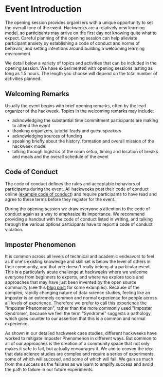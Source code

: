 # Event Introduction

The opening session provides organizers with a unique opportunity to set the overall tone of the event. Hackweeks are a relatively new learning model, so participants may arrive on the first day not knowing quite what to expect. Careful planning of the opening session can help alleviate participant anxiety by establishing a code of conduct and norms of behavior, and setting intentions around building a welcoming learning environment.

We detail below a variety of topics and activities that can be included in the opening session. We have experimented with opening sessions lasting as long as 1.5 hours. The length you choose will depend on the total number of activities planned.

## Welcoming Remarks

Usually the event begins with brief opening remarks, often by the lead organizer of the hackweek. Topics in the welcoming remarks may include:

* acknowledging the substantial time commitment participants are making to attend the event
* thanking organizers, tutorial leads and guest speakers
* acknowledging sources of funding
* speaking briefly about the history, formation and overall mission of the hackweek model
* talking through logistics of the room setup, timing and location of breaks and meals and the overall schedule of the event


## Code of Conduct

The code of conduct defines the rules and acceptable behaviors of participants during the event. All hackweeks post their code of conduct online ([example code of conduct](https://geohackweek.github.io/wiki/code_of_conduct.html)) and require participants to have read and agree to these terms before they register for the event. 

During the opening session we draw everyone's attention to the code of conduct again as a way to emphasize its importance. We recommend providing a handout with the code of conduct listed in writing, and talking through the various options participants have to report a code of conduct violation.

## Imposter Phenomenon

It is common across all levels of technical and academic endeavors to feel as if one's existing knowledge and skill set is below the level of others in their community, and that one doesn't really belong at a particular event. This is a particularly acute challenge at hackweeks where we welcome everyone from beginners to experts, and where we explore tools and approaches that may have just been invented by the open source community (see this [blog post](https://medium.com/@dataethnography/hacked-ethnographic-fieldnotes-4e59bc95f4e5) for some examples). Because of the complex, rapidly changing nature of data science studies, feeling like an imposter is an extremely common and normal experience for people across all levels of experience. Therefore we prefer to call this experience the "Imposter Phenomenon", rather than the more commonly used "Imposter Syndrome", because we feel the term "Syndrome" suggests a pathology, which goes counter to our assertion that this is a common and normal experience. 

As shown in our detailed hackweek case studies, different hackweeks have worked to mitigate Imposter Phenomenon in different ways. But common to all of our approaches is the creation of a community space that not only makes it safe to fail, but actually encourages it. We aim to convey the idea that data science studies are complex and require a series of experiments, some of which will succeed, and some of which will fail. We gain as much from the success as the failures as we learn to amplify success and avoid the path to failure in our future experiments. 


